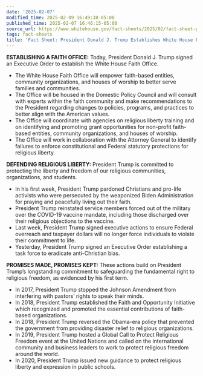 ```yaml
---
date: '2025-02-07'
modified_time: 2025-02-09 16:49:38-05:00
published_time: 2025-02-07 16:46:15-05:00
source_url: https://www.whitehouse.gov/fact-sheets/2025/02/fact-sheet-president-donald-j-trump-establishes-white-house-faith-office/
tags: fact-sheets
title: 'Fact Sheet: President Donald J. Trump Establishes White House Faith Office'
---
```

 
**ESTABLISHING A FAITH OFFICE:** Today, President Donald J. Trump signed
an Executive Order to establish the White House Faith Office.

-   The White House Faith Office will empower faith-based entities,
    community organizations, and houses of worship to better serve
    families and communities.
-   The Office will be housed in the Domestic Policy Council and will
    consult with experts within the faith community and make
    recommendations to the President regarding changes to policies,
    programs, and practices to better align with the American values.
-   The Office will coordinate with agencies on religious liberty
    training and on identifying and promoting grant opportunities for
    non-profit faith-based entities, community organizations, and houses
    of worship.  
-   The Office will work in collaboration with the Attorney General to
    identify failures to enforce constitutional and Federal statutory
    protections for religious liberty.

**DEFENDING RELIGIOUS LIBERTY:** President Trump is committed to
protecting the liberty and freedom of our religious communities,
organizations, and students.

-   In his first week, President Trump pardoned Christians and pro-life
    activists who were persecuted by the weaponized Biden Administration
    for praying and peacefully living out their faith.
-   President Trump reinstated service members forced out of the
    military over the COVID-19 vaccine mandate, including those
    discharged over their religious objections to the vaccine.
-   Last week, President Trump signed executive actions to ensure
    Federal overreach and taxpayer dollars will no longer force
    individuals to violate their commitment to life.
-   Yesterday, President Trump signed an Executive Order establishing a
    task force to eradicate anti-Christian bias.

**PROMISES MADE, PROMISES KEPT:** These actions build on President
Trump’s longstanding commitment to safeguarding the fundamental right to
religious freedom, as evidenced by his first term.

-   In 2017, President Trump stopped the Johnson Amendment from
    interfering with pastors’ rights to speak their minds.
-   In 2018, President Trump established the Faith and Opportunity
    Initiative which recognized and promoted the essential contributions
    of faith-based organizations.
-   In 2018, President Trump reversed the Obama-era policy that
    prevented the government from providing disaster relief to religious
    organizations.
-   In 2019, President Trump hosted a Global Call to Protect Religious
    Freedom event at the United Nations and called on the international
    community and business leaders to work to protect religious freedom
    around the world.
-   In 2020, President Trump issued new guidance to protect religious
    liberty and expression in public schools.
